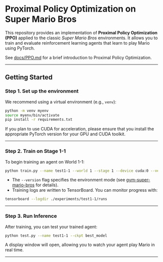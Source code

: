 # Proximal Policy Optimization on Super Mario Bros

This repository provides an implementation of **Proximal Policy Optimization (PPO)** applied to the classic *Super Mario Bros* environments.
It allows you to train and evaluate reinforcement learning agents that learn to play Mario using PyTorch.

See [docs/PPO.md](./docs/PPO.md) for a brief introduction to Proximal Policy Optimization.

---

## Getting Started

### Step 1. Set up the environment

We recommend using a virtual environment (e.g., `venv`):

```bash
python -m venv myenv
source myenv/bin/activate
pip install -r requirements.txt
```

If you plan to use CUDA for acceleration, please ensure that you install the appropriate PyTorch version for your GPU and CUDA toolkit.

---

### Step 2. Train on Stage 1-1

To begin training an agent on World 1-1:

```bash
python train.py --name test1-1 --world 1 --stage 1 --device cuda:0 --version 0 --frame_size 64
```

* The `--version` flag specifies the environment mode (see [gym-super-mario-bros](https://pypi.org/project/gym-super-mario-bros/) for details).
* Training logs are written to TensorBoard. You can monitor progress with:

```bash
tensorboard --logdir ./experiments/test1-1/runs
```

---

### Step 3. Run Inference

After training, you can test your trained agent:

```bash
python test.py --name test1-1 --ckpt best_model
```

A display window will open, allowing you to watch your agent play Mario in real time.

---
